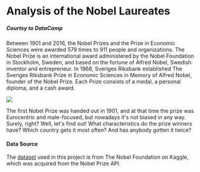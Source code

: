# Analysis of the Nobel Laureates
##### Courtsy to DataCamp

Between 1901 and 2016, the Nobel Prizes and the Prize in Economic Sciences were awarded 579 times to 911 people and organizations. The Nobel Prize is an international award administered by the Nobel Foundation in Stockholm, Sweden, and based on the fortune of Alfred Nobel, Swedish inventor and entrepreneur. In 1968, Sveriges Riksbank established The Sveriges Riksbank Prize in Economic Sciences in Memory of Alfred Nobel, founder of the Nobel Prize. Each Prize consists of a medal, a personal diploma, and a cash award.

<img src="https://amazingwomenrock.com/media/zoo/images/48_Nobel_Prize_Winners_6f68196a54124e9398ca8d4e73e02c13.png" align="centre"/>

The first Nobel Prize was handed out in 1901, and at that time the prize was Eurocentric and male-focused, but nowadays it's not biased in any way. Surely, right? Well, let's find out! What characteristics do the prize winners have? Which country gets it most often? And has anybody gotten it twice? 

#### Data Source
The [dataset](https://www.kaggle.com/nobelfoundation/nobel-laureates) used in this project is from The Nobel Foundation on Kaggle, which was acquired from the Nobel Prize API.
